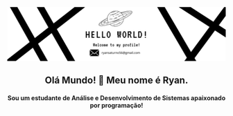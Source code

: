 <img src="./banner_ryan.png"/>
<div align=center>
<h2>Olá Mundo! 👋 Meu nome é Ryan.</h2>
<h4><strong>Sou um estudante de Análise e Desenvolvimento de Sistemas apaixonado por programação!</strong></h4>
</div>
<!---
Ry4nZS/Ry4nZS is a ✨ special ✨ repository because its `README.md` (this file) appears on your GitHub profile.
You can click the Preview link to take a look at your changes.
--->
